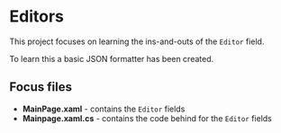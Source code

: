 # Editors
This project focuses on learning the ins-and-outs of the `Editor` field.  

To learn this a basic JSON formatter has been created.

## Focus files
- **MainPage.xaml** -  contains the `Editor` fields
- **Mainpage.xaml.cs** - contains the code behind for the `Editor` fields        